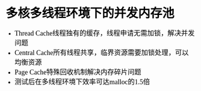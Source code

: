 # <font color=black size=6 face="微软雅黑">多核多线程环境下的并发内存池</font>
- <font color=black size=4 face="微软雅黑">Thread Cache线程独有的缓存，线程申请无需加锁，解决并发问题
- <font color=black size=4 face="微软雅黑">Central Cache所有线程共享，临界资源需要加锁处理，可以均衡资源
- <font color=black size=4 face="微软雅黑">Page Cache特殊回收机制解决内存碎片问题
- 测试后在多线程环境下效率可达malloc的1.5倍